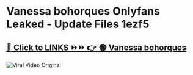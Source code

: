 
 # Vanessa bohorques Onlyfans Leaked - Update Files 1ezf5

## <h2><a href="https://clipsfans.com/Vanessa_bohorques&ref=git">🔗 Click to LINKS ⏩⏩ 👉 🟢 Vanessa bohorques </a></h2>

<a href="https://clipsfans.com/Vanessa_bohorques&ref=git" rel="nofollow" data-target="animated-image.originalLink"><img src="https://i.ibb.co.com/xMMVF88/686577567.gif" alt="Viral Video Original" style="max-width: 100%; display: inline-block;" data-target="animated-image.originalImage"></a>

